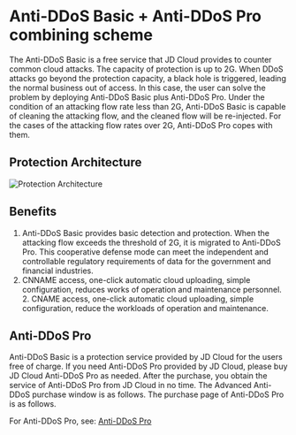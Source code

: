# Anti-DDoS Basic + Anti-DDoS Pro combining scheme

The Anti-DDoS Basic is a free service that JD Cloud provides to counter common cloud attacks. The capacity of protection is up to 2G. When DDoS attacks go beyond the protection capacity, a black hole is triggered, leading the normal business out of access. In this case, the user can solve the problem by deploying Anti-DDoS Basic plus Anti-DDoS Pro. Under the condition of an attacking flow rate less than 2G, Anti-DDoS Basic is capable of cleaning the attacking flow, and the cleaned flow will be re-injected. For the cases of the attacking flow rates over 2G, Anti-DDoS Pro copes with them.

## Protection Architecture

![Protection Architecture](https://github.com/jdcloudcom/cn/blob/edit/image/Basic%20Anti-DDos/best_pritice.png)


## Benefits

1. Anti-DDoS Basic provides basic detection and protection. When the attacking flow exceeds the threshold of 2G, it is migrated to Anti-DDoS Pro. This cooperative defense mode can meet the independent and controllable regulatory requirements of  data for the government and financial industries.
2. CNNAME access, one-click automatic cloud uploading, simple configuration, reduces works of operation and maintenance personnel.	2. CNAME access, one-click automatic cloud uploading, simple configuration, reduce the workloads of operation and maintenance.

## Anti-DDoS Pro

Anti-DDoS Basic is a protection service provided by JD Cloud for the users free of charge. If you need Anti-DDoS Pro provided by JD Cloud, please buy JD Cloud Anti-DDoS Pro as needed. After the purchase, you obtain the service of Anti-DDoS Pro from JD Cloud in no time.
The Advanced Anti-DDoS purchase window is as follows.	The purchase page of Anti-DDoS Pro is as follows.

For Anti-DDoS Pro, see: [Anti-DDoS Pro](https://www.jdcloud.com/products/ipanti)
